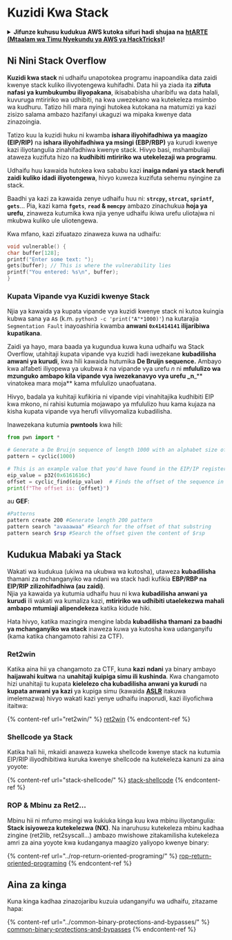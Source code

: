 # Kuzidi Kwa Stack

<details>

<summary><strong>Jifunze kuhusu kudukua AWS kutoka sifuri hadi shujaa na</strong> <a href="https://training.hacktricks.xyz/courses/arte"><strong>htARTE (Mtaalam wa Timu Nyekundu ya AWS ya HackTricks)</strong></a><strong>!</strong></summary>

Njia nyingine za kusaidia HackTricks:

* Ikiwa unataka kuona **kampuni yako ikionekana kwenye HackTricks** au **kupakua HackTricks kwa PDF** Angalia [**MIPANGO YA KUJIUNGA**](https://github.com/sponsors/carlospolop)!
* Pata [**bidhaa rasmi za PEASS & HackTricks**](https://peass.creator-spring.com)
* Gundua [**Familia ya PEASS**](https://opensea.io/collection/the-peass-family), mkusanyiko wetu wa [**NFTs**](https://opensea.io/collection/the-peass-family) za kipekee
* **Jiunge na** 💬 [**Kikundi cha Discord**](https://discord.gg/hRep4RUj7f) au kikundi cha [**telegram**](https://t.me/peass) au **tufuate** kwenye **Twitter** 🐦 [**@hacktricks\_live**](https://twitter.com/hacktricks\_live)**.**
* **Shiriki mbinu zako za kudukua kwa kuwasilisha PRs kwa** [**HackTricks**](https://github.com/carlospolop/hacktricks) na [**HackTricks Cloud**](https://github.com/carlospolop/hacktricks-cloud) repos za github.

</details>

## Ni Nini Stack Overflow

**Kuzidi kwa stack** ni udhaifu unapotokea programu inapoandika data zaidi kwenye stack kuliko ilivyotengewa kuhifadhi. Data hii ya ziada ita **zifuta nafasi ya kumbukumbu iliyopakana**, ikisababisha uharibifu wa data halali, kuvuruga mtiririko wa udhibiti, na kwa uwezekano wa kutekeleza msimbo wa kudhuru. Tatizo hili mara nyingi hutokea kutokana na matumizi ya kazi zisizo salama ambazo hazifanyi ukaguzi wa mipaka kwenye data zinazoingia.

Tatizo kuu la kuzidi huku ni kwamba **ishara iliyohifadhiwa ya maagizo (EIP/RIP)** na **ishara iliyohifadhiwa ya msingi (EBP/RBP)** ya kurudi kwenye kazi iliyotangulia zinahifadhiwa kwenye stack. Hivyo basi, mshambuliaji ataweza kuzifuta hizo na **kudhibiti mtiririko wa utekelezaji wa programu**.

Udhaifu huu kawaida hutokea kwa sababu kazi **inaiga ndani ya stack herufi zaidi kuliko idadi iliyotengewa**, hivyo kuweza kuzifuta sehemu nyingine za stack.

Baadhi ya kazi za kawaida zenye udhaifu huu ni: **`strcpy`, `strcat`, `sprintf`, `gets`**... Pia, kazi kama **`fgets`**, **`read` & `memcpy`** ambazo zinachukua **hoja ya urefu**, zinaweza kutumika kwa njia yenye udhaifu ikiwa urefu uliotajwa ni mkubwa kuliko ule uliotengewa.

Kwa mfano, kazi zifuatazo zinaweza kuwa na udhaifu:
```c
void vulnerable() {
char buffer[128];
printf("Enter some text: ");
gets(buffer); // This is where the vulnerability lies
printf("You entered: %s\n", buffer);
}
```
### Kupata Vipande vya Kuzidi kwenye Stack

Njia ya kawaida ya kupata vipande vya kuzidi kwenye stack ni kutoa kuingia kubwa sana ya `A`s (k.m. `python3 -c 'print("A"*1000)'`) na kutarajia `Segmentation Fault` inayoashiria kwamba **anwani `0x41414141` ilijaribiwa kupatikana**.

Zaidi ya hayo, mara baada ya kugundua kuwa kuna udhaifu wa Stack Overflow, utahitaji kupata vipande vya kuzidi hadi iwezekane **kubadilisha anwani ya kurudi**, kwa hili kawaida hutumika **De Bruijn sequence.** Ambayo kwa alfabeti iliyopewa ya ukubwa _k_ na vipande vya urefu _n_ ni **mfululizo wa mzunguko ambapo kila vipande vya iwezekanavyo vya urefu \_n**\_\*\* vinatokea mara moja\*\* kama mfululizo unaofuatana.

Hivyo, badala ya kuhitaji kufikiria ni vipande vipi vinahitajika kudhibiti EIP kwa mkono, ni rahisi kutumia mojawapo ya mfululizo huu kama kujaza na kisha kupata vipande vya herufi vilivyomaliza kubadilisha.

Inawezekana kutumia **pwntools** kwa hili:
```python
from pwn import *

# Generate a De Bruijn sequence of length 1000 with an alphabet size of 256 (byte values)
pattern = cyclic(1000)

# This is an example value that you'd have found in the EIP/IP register upon crash
eip_value = p32(0x6161616c)
offset = cyclic_find(eip_value)  # Finds the offset of the sequence in the De Bruijn pattern
print(f"The offset is: {offset}")
```
au **GEF**:
```bash
#Patterns
pattern create 200 #Generate length 200 pattern
pattern search "avaaawaa" #Search for the offset of that substring
pattern search $rsp #Search the offset given the content of $rsp
```
## Kudukua Mabaki ya Stack

Wakati wa kudukua (ukiwa na ukubwa wa kutosha), utaweza **kubadilisha** thamani za mchanganyiko wa ndani wa stack hadi kufikia **EBP/RBP na EIP/RIP zilizohifadhiwa (au zaidi)**.\
Njia ya kawaida ya kutumia udhaifu huu ni kwa **kubadilisha anwani ya kurudi** ili wakati wa kumaliza kazi, **mtiririko wa udhibiti utaelekezwa mahali ambapo mtumiaji alipendekeza** katika kidude hiki.

Hata hivyo, katika mazingira mengine labda **kubadilisha thamani za baadhi ya mchanganyiko wa stack** inaweza kuwa ya kutosha kwa udanganyifu (kama katika changamoto rahisi za CTF).

### Ret2win

Katika aina hii ya changamoto za CTF, kuna **kazi** **ndani** ya binary ambayo **haijawahi kuitwa** na **unahitaji kuipiga simu ili kushinda**. Kwa changamoto hizi unahitaji tu kupata **kielelezo cha kubadilisha anwani ya kurudi** na **kupata anwani ya kazi** ya kupiga simu (kawaida [**ASLR**](../common-binary-protections-and-bypasses/aslr/) itakuwa imelemazwa) hivyo wakati kazi yenye udhaifu inaporudi, kazi iliyofichwa itaitwa:

{% content-ref url="ret2win/" %}
[ret2win](ret2win/)
{% endcontent-ref %}

### Shellcode ya Stack

Katika hali hii, mkaidi anaweza kuweka shellcode kwenye stack na kutumia EIP/RIP iliyodhibitiwa kuruka kwenye shellcode na kutekeleza kanuni za aina yoyote:

{% content-ref url="stack-shellcode/" %}
[stack-shellcode](stack-shellcode/)
{% endcontent-ref %}

### ROP & Mbinu za Ret2...

Mbinu hii ni mfumo msingi wa kukiuka kinga kuu kwa mbinu iliyotangulia: **Stack isiyoweza kutekelezwa (NX)**. Na inaruhusu kutekeleza mbinu kadhaa zingine (ret2lib, ret2syscall...) ambazo mwishowe zitakamilisha kutekeleza amri za aina yoyote kwa kudanganya maagizo yaliyopo kwenye binary:

{% content-ref url="../rop-return-oriented-programing/" %}
[rop-return-oriented-programing](../rop-return-oriented-programing/)
{% endcontent-ref %}

## Aina za kinga

Kuna kinga kadhaa zinazojaribu kuzuia udanganyifu wa udhaifu, zitazame hapa:

{% content-ref url="../common-binary-protections-and-bypasses/" %}
[common-binary-protections-and-bypasses](../common-binary-protections-and-bypasses/)
{% endcontent-ref %}
